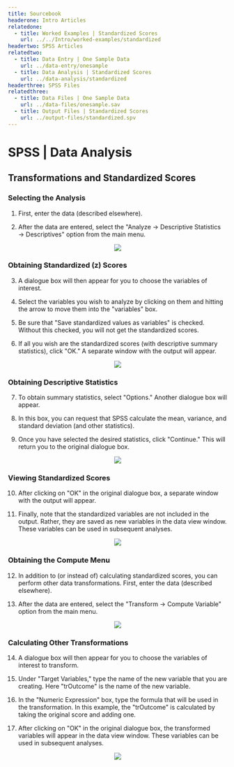 ```yaml
---
title: Sourcebook
headerone: Intro Articles
relatedone:
  - title: Worked Examples | Standardized Scores
    url: ../../Intro/worked-examples/standardized
headertwo: SPSS Articles
relatedtwo:
  - title: Data Entry | One Sample Data
    url: ../data-entry/onesample
  - title: Data Analysis | Standardized Scores
    url: ../data-analysis/standardized
headerthree: SPSS Files
relatedthree:
  - title: Data Files | One Sample Data
    url: ../data-files/onesample.sav
  - title: Output Files | Standardized Scores
    url: ../output-files/standardized.spv
---
```


# SPSS | Data Analysis

## Transformations and Standardized Scores 

### Selecting the Analysis 

1. First, enter the data (described elsewhere). 

2. After the data are entered, select the "Analyze → Descriptive Statistics → Descriptives" option from the main menu. 

<p align="center"><kbd><img src="standardized1.png"></kbd></p>

### Obtaining Standardized (z) Scores 

3. A dialogue box will then appear for you to choose the variables of interest. 

4. Select the variables you wish to analyze by clicking on them and hitting the arrow to move them into the "variables" box. 

5. Be sure that "Save standardized values as variables" is checked. Without this checked, you will not get the standardized scores. 

6. If all you wish are the standardized scores (with descriptive summary statistics), click "OK." A separate window with the output will appear.

<p align="center"><kbd><img src="standardized2.png"></kbd></p>

### Obtaining Descriptive Statistics

7. To obtain summary statistics, select "Options." Another dialogue box will appear.

8. In this box, you can request that SPSS calculate the mean, variance, and standard deviation (and other statistics). 

9. Once you have selected the desired statistics, click "Continue." This will return you to the original dialogue box.

<p align="center"><kbd><img src="standardized3.png"></kbd></p>

### Viewing Standardized Scores  

10. After clicking on "OK" in the original dialogue box, a separate window with the output will appear.

11. Finally, note that the standardized variables are not included in the output. Rather, they are saved as new variables in the data view window. These variables can be used in subsequent analyses.

<p align="center"><kbd><img src="standardized4.png"></kbd></p>

### Obtaining the Compute Menu

12. In addition to (or instead of) calculating standardized scores, you can perform other data transformations. First, enter the data (described elsewhere).

13. After the data are entered, select the "Transform → Compute Variable" option from the main menu.

<p align="center"><kbd><img src="standardized5.png"></kbd></p>

### Calculating Other Transformations 

 14. A dialogue box will then appear for you to choose the variables of interest to transform.

 15. Under "Target Variables," type the name of the new variable that you are creating. Here "trOutcome" is the name of the new variable.

 16. In the "Numeric Expression" box, type the formula that will be used in the transformation. In this example, the "trOutcome" is calculated by taking the original score and adding one.

 17. After clicking on "OK" in the original dialogue box, the transformed variables will appear in the data view window. These variables can be used in subsequent analyses. 

<p align="center"><kbd><img src="standardized6.png"></kbd></p>
